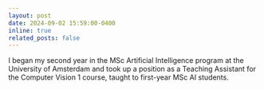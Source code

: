 ```yaml
---
layout: post
date: 2024-09-02 15:59:00-0400
inline: true
related_posts: false
---
```


I began my second year in the MSc Artificial Intelligence program at the University of Amsterdam and took up a position as a Teaching Assistant for the Computer Vision 1 course, taught to first-year MSc AI students.